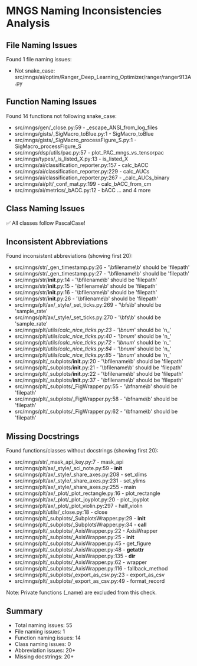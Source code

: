 # MNGS Naming Inconsistencies Analysis

## File Naming Issues
Found 1 file naming issues:

- Not snake_case: src/mngs/ai/optim/Ranger_Deep_Learning_Optimizer/ranger/ranger913A.py

## Function Naming Issues
Found 14 functions not following snake_case:

- src/mngs/gen/_close.py:59 - _escape_ANSI_from_log_files
- src/mngs/gists/_SigMacro_toBlue.py:1 - SigMacro_toBlue
- src/mngs/gists/_SigMacro_processFigure_S.py:1 - SigMacro_processFigure_S
- src/mngs/dsp/utils/pac.py:57 - plot_PAC_mngs_vs_tensorpac
- src/mngs/types/_is_listed_X.py:13 - is_listed_X
- src/mngs/ai/classification_reporter.py:157 - calc_bACC
- src/mngs/ai/classification_reporter.py:229 - calc_AUCs
- src/mngs/ai/classification_reporter.py:267 - _calc_AUCs_binary
- src/mngs/ai/plt/_conf_mat.py:199 - calc_bACC_from_cm
- src/mngs/ai/metrics/_bACC.py:12 - bACC
... and 4 more

## Class Naming Issues
✅ All classes follow PascalCase!

## Inconsistent Abbreviations
Found inconsistent abbreviations (showing first 20):

- src/mngs/str/_gen_timestamp.py:26 - '\bfilename\b' should be 'filepath'
- src/mngs/str/_gen_timestamp.py:27 - '\bfilename\b' should be 'filepath'
- src/mngs/str/__init__.py:14 - '\bfilename\b' should be 'filepath'
- src/mngs/str/__init__.py:15 - '\bfilename\b' should be 'filepath'
- src/mngs/str/__init__.py:16 - '\bfilename\b' should be 'filepath'
- src/mngs/str/__init__.py:26 - '\bfilename\b' should be 'filepath'
- src/mngs/plt/ax/_style/_set_ticks.py:269 - '\bfs\b' should be 'sample_rate'
- src/mngs/plt/ax/_style/_set_ticks.py:270 - '\bfs\b' should be 'sample_rate'
- src/mngs/plt/utils/_calc_nice_ticks.py:23 - '\bnum_' should be 'n_'
- src/mngs/plt/utils/_calc_nice_ticks.py:40 - '\bnum_' should be 'n_'
- src/mngs/plt/utils/_calc_nice_ticks.py:72 - '\bnum_' should be 'n_'
- src/mngs/plt/utils/_calc_nice_ticks.py:84 - '\bnum_' should be 'n_'
- src/mngs/plt/utils/_calc_nice_ticks.py:85 - '\bnum_' should be 'n_'
- src/mngs/plt/_subplots/__init__.py:20 - '\bfilename\b' should be 'filepath'
- src/mngs/plt/_subplots/__init__.py:21 - '\bfilename\b' should be 'filepath'
- src/mngs/plt/_subplots/__init__.py:22 - '\bfilename\b' should be 'filepath'
- src/mngs/plt/_subplots/__init__.py:37 - '\bfilename\b' should be 'filepath'
- src/mngs/plt/_subplots/_FigWrapper.py:55 - '\bfname\b' should be 'filepath'
- src/mngs/plt/_subplots/_FigWrapper.py:58 - '\bfname\b' should be 'filepath'
- src/mngs/plt/_subplots/_FigWrapper.py:62 - '\bfname\b' should be 'filepath'

## Missing Docstrings
Found functions/classes without docstrings (showing first 20):

- src/mngs/str/_mask_api_key.py:7 - mask_api
- src/mngs/plt/ax/_style/_sci_note.py:59 - __init__
- src/mngs/plt/ax/_style/_share_axes.py:208 - set_xlims
- src/mngs/plt/ax/_style/_share_axes.py:231 - set_ylims
- src/mngs/plt/ax/_style/_share_axes.py:255 - main
- src/mngs/plt/ax/_plot/_plot_rectangle.py:16 - plot_rectangle
- src/mngs/plt/ax/_plot/_plot_joyplot.py:20 - plot_joyplot
- src/mngs/plt/ax/_plot/_plot_violin.py:297 - half_violin
- src/mngs/plt/utils/_close.py:18 - close
- src/mngs/plt/_subplots/_SubplotsWrapper.py:29 - __init__
- src/mngs/plt/_subplots/_SubplotsWrapper.py:34 - __call__
- src/mngs/plt/_subplots/_AxisWrapper.py:22 - AxisWrapper
- src/mngs/plt/_subplots/_AxisWrapper.py:25 - __init__
- src/mngs/plt/_subplots/_AxisWrapper.py:45 - get_figure
- src/mngs/plt/_subplots/_AxisWrapper.py:48 - __getattr__
- src/mngs/plt/_subplots/_AxisWrapper.py:135 - __dir__
- src/mngs/plt/_subplots/_AxisWrapper.py:62 - wrapper
- src/mngs/plt/_subplots/_AxisWrapper.py:116 - fallback_method
- src/mngs/plt/_subplots/_export_as_csv.py:23 - export_as_csv
- src/mngs/plt/_subplots/_export_as_csv.py:49 - format_record

Note: Private functions (_name) are excluded from this check.

## Summary
- Total naming issues: 55
- File naming issues: 1
- Function naming issues: 14
- Class naming issues: 0
- Abbreviation issues: 20+
- Missing docstrings: 20+